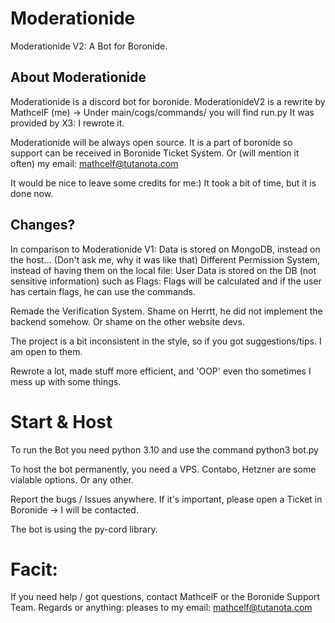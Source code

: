 # Moderationide
Moderationide V2:
A Bot for Boronide.

## About Moderationide
Moderationide is a discord bot for boronide.
ModerationideV2 is a rewrite by MathcelF (me)
-> Under main/cogs/commands/ you will find run.py
It was provided by X3: I rewrote it. 

Moderationide will be always open source.
It is a part of boronide so support can be received in Boronide Ticket System.
Or (will mention it often) my email: mathcelf@tutanota.com

It would be nice to leave some credits for me:)
It took a bit of time, but it is done now.

## Changes?
In comparison to Moderationide V1:
Data is stored on MongoDB, instead on the host... (Don't ask me, why it was like that)
Different Permission System, instead of having them on the local file:
User Data is stored on the DB (not sensitive information) such as Flags:
Flags will be calculated and if the user has certain flags, he can use the commands.

Remade the Verification System.
Shame on Herrtt, he did not implement the backend somehow.
Or shame on the other website devs.


The project is a bit inconsistent in the style, so if you got suggestions/tips.
I am open to them.

Rewrote a lot, made stuff more efficient, and 'OOP' even tho sometimes I mess up with some things.


# Start & Host
To run the Bot you need python 3.10 and use the command
python3 bot.py

To host the bot permanently, you need a VPS.
Contabo, Hetzner are some vialable options.
Or any other.

Report the bugs / Issues anywhere.
If it's important, please open a Ticket in Boronide
-> I will be contacted.

The bot is using the py-cord library.

# Facit:

If you need help / got questions, contact MathcelF or the  Boronide Support Team.
Regards or anything: pleases to my email: mathcelf@tutanota.com
